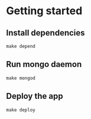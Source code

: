 # Getting started

## Install dependencies
```
make depend
```

## Run mongo daemon
```
make mongod
```

## Deploy the app
```
make deploy
```